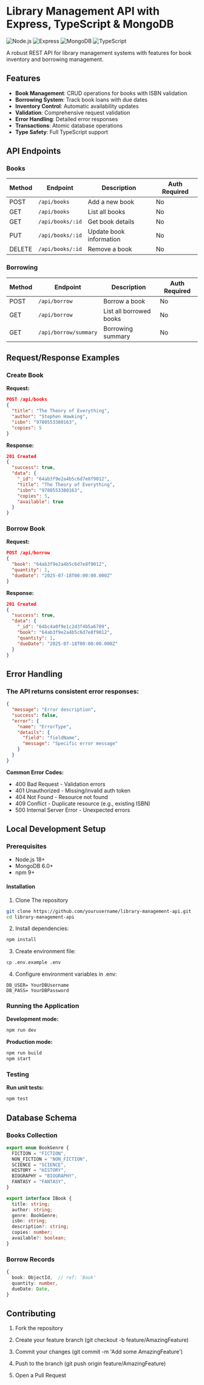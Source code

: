 # Library Management API with Express, TypeScript & MongoDB

![Node.js](https://img.shields.io/badge/Node.js-18+-green)
![Express](https://img.shields.io/badge/Express-4.x-blue)
![MongoDB](https://img.shields.io/badge/MongoDB-6.0+-green)
![TypeScript](https://img.shields.io/badge/TypeScript-5.x-blue)

A robust REST API for library management systems with features for book inventory and borrowing management.

## Features

- **Book Management**: CRUD operations for books with ISBN validation
- **Borrowing System**: Track book loans with due dates
- **Inventory Control**: Automatic availability updates
- **Validation**: Comprehensive request validation
- **Error Handling**: Detailed error responses
- **Transactions**: Atomic database operations
- **Type Safety**: Full TypeScript support

## API Endpoints

### Books

| Method | Endpoint         | Description             | Auth Required |
| ------ | ---------------- | ----------------------- | ------------- |
| POST   | `/api/books`     | Add a new book          | No            |
| GET    | `/api/books`     | List all books          | No            |
| GET    | `/api/books/:id` | Get book details        | No            |
| PUT    | `/api/books/:id` | Update book information | No            |
| DELETE | `/api/books/:id` | Remove a book           | No            |

### Borrowing

| Method | Endpoint              | Description             | Auth Required |
| ------ | --------------------- | ----------------------- | ------------- |
| POST   | `/api/borrow`         | Borrow a book           | No            |
| GET    | `/api/borrow`         | List all borrowed books | No            |
| GET    | `/api/borrow/summary` | Borrowing summary       | No            |

## Request/Response Examples

### Create Book

**Request:**

```json
POST /api/books
{
  "title": "The Theory of Everything",
  "author": "Stephen Hawking",
  "isbn": "9780553380163",
  "copies": 5
}
```

**Response:**

```json
201 Created
{
  "success": true,
  "data": {
    "_id": "64ab3f9e2a4b5c6d7e8f9012",
    "title": "The Theory of Everything",
    "isbn": "9780553380163",
    "copies": 5,
    "available": true
  }
}
```

### Borrow Book

**Request:**

```json
POST /api/borrow
{
  "book": "64ab3f9e2a4b5c6d7e8f9012",
  "quantity": 1,
  "dueDate": "2025-07-18T00:00:00.000Z"
}
```

**Response:**

```json
201 Created
{
  "success": true,
  "data": {
    "_id": "64bc4a0f9e1c2d3f4b5a6789",
    "book": "64ab3f9e2a4b5c6d7e8f9012",
    "quantity": 1,
    "dueDate": "2025-07-18T00:00:00.000Z"
  }
}
```

## Error Handling

### The API returns consistent error responses:

```json
{
  "message": "Error description",
  "success": false,
  "error": {
    "name": "ErrorType",
    "details": {
      "field": "fieldName",
      "message": "Specific error message"
    }
  }
}
```

**Common Error Codes:**

- 400 Bad Request - Validation errors
- 401 Unauthorized - Missing/invalid auth token
- 404 Not Found - Resource not found
- 409 Conflict - Duplicate resource (e.g., existing ISBN)
- 500 Internal Server Error - Unexpected errors

## Local Development Setup

### Prerequisites

- Node.js 18+
- MongoDB 6.0+
- npm 9+

#### Installation

1. Clone The repository

```bash
git clone https://github.com/yourusername/library-management-api.git
cd library-management-api
```

2. Install dependencies:

```bash
npm install
```

3. Create environment file:

```bash
cp .env.example .env
```

4. Configure environment variables in .env:

```text
DB_USER= YourDBUsername
DB_PASS= YourDBPassword
```

### Running the Application

**Development mode:**

```bash
npm run dev
```

**Production mode:**

```bash
npm run build
npm start
```

### Testing

**Run unit tests:**

```bash
npm test
```

## Database Schema

### Books Collection

```typescript
export enum BookGenre {
  FICTION = "FICTION",
  NON_FICTION = "NON_FICTION",
  SCIENCE = "SCIENCE",
  HISTORY = "HISTORY",
  BIOGRAPHY = "BIOGRAPHY",
  FANTASY = "FANTASY",
}

export interface IBook {
  title: string;
  author: string;
  genre: BookGenre;
  isbn: string;
  description?: string;
  copies: number;
  available?: boolean;
}
```

### Borrow Records

```typescript
{
  book: ObjectId,  // ref: 'Book'
  quantity: number,
  dueDate: Date,
}
```

## Contributing

1. Fork the repository

2. Create your feature branch (git checkout -b feature/AmazingFeature)

3. Commit your changes (git commit -m 'Add some AmazingFeature')

4. Push to the branch (git push origin feature/AmazingFeature)

5. Open a Pull Request
